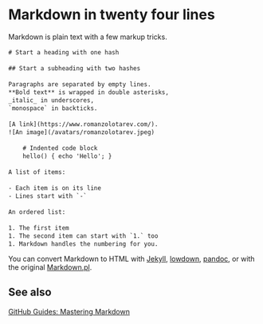 # Markdown in twenty four lines

Markdown is plain text with a few markup tricks.

    # Start a heading with one hash

    ## Start a subheading with two hashes

    Paragraphs are separated by empty lines.
    **Bold text** is wrapped in double asterisks,
    _italic_ in underscores,
    `monospace` in backticks.

    [A link](https://www.romanzolotarev.com/).
    ![An image](/avatars/romanzolotarev.jpeg)

        # Indented code block
        hello() { echo 'Hello'; }

    A list of items:

    - Each item is on its line
    - Lines start with `-`

    An ordered list:

    1. The first item
    1. The second item can start with `1.` too
    1. Markdown handles the numbering for you.

You can convert Markdown to HTML with [Jekyll](/jekyll.html),
[lowdown](https://kristaps.bsd.lv/lowdown/), [pandoc](http://pandoc.org/),
or with the original [Markdown.pl](https://daringfireball.net/projects/markdown/).

## See also

[GitHub Guides: Mastering Markdown](https://guides.github.com/features/mastering-markdown/)
